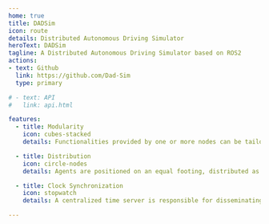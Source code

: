 ```yaml
---
home: true
title: DADSim
icon: route
details: Distributed Autonomous Driving Simulator
heroText: DADSim
tagline: A Distributed Autonomous Driving Simulator based on ROS2
actions:
- text: Github
  link: https://github.com/Dad-Sim
  type: primary

# - text: API
#   link: api.html

features:
  - title: Modularity
    icon: cubes-stacked
    details: Functionalities provided by one or more nodes can be tailored as needed

  - title: Distribution
    icon: circle-nodes
    details: Agents are positioned on an equal footing, distributed as ROS nodes

  - title: Clock Synchronization
    icon: stopwatch
    details: A centralized time server is responsible for disseminating simulation time

---
```


